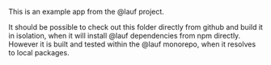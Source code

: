 This is an example app from the @lauf project.

It should be possible to check out this folder directly from github and build it in isolation, when it will install @lauf dependencies from npm directly. However it is built and tested within the @lauf monorepo, when it resolves to local packages.
